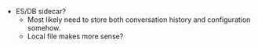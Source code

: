 - ES/DB sidecar?
	- Most likely need to store both conversation history and configuration somehow. 
	- Local file makes more sense?
